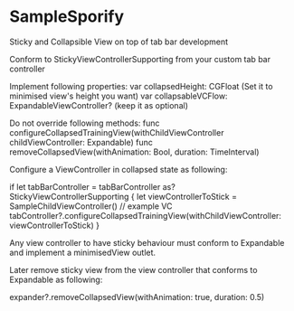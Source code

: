 # SampleSporify
Sticky and Collapsible View on top of tab bar development

Conform to StickyViewControllerSupporting from your custom tab bar controller

Implement following properties:
var collapsedHeight: CGFloat (Set it to minimised view's height you want)
var collapsableVCFlow: ExpandableViewController? (keep it as optional)

Do not override following methods:
func configureCollapsedTrainingView(withChildViewController childViewController: Expandable)
func removeCollapsedView(withAnimation: Bool, duration: TimeInterval)

Configure a ViewController in collapsed state as following:

if let tabBarController = tabBarController as? StickyViewControllerSupporting {
    let viewControllerToStick = SampleChildViewController() // example VC
    tabController?.configureCollapsedTrainingView(withChildViewController: viewControllerToStick)
}

Any view controller to have sticky behaviour must conform to Expandable and implement a minimisedView outlet.

Later remove sticky view from the view controller that conforms to Expandable as following:

expander?.removeCollapsedView(withAnimation: true, duration: 0.5)

